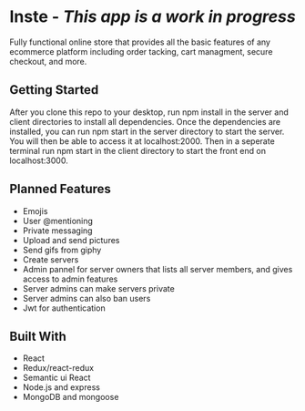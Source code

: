 # Inste - <em>This app is a work in progress</em>

Fully functional online store that provides all the basic features of any ecommerce platform including order tacking, cart managment, secure checkout, and more.

## Getting Started
After you clone this repo to your desktop, run npm install in the server and client directories to install all dependencies. 
Once the dependencies are installed, you can run npm start in the server directory to start the server. You will then be able to access it at localhost:2000. Then in a seperate terminal run npm start in the client directory to start the front end on localhost:3000.

## Planned Features
<ul> 
  <li>Emojis</li>
  <li>User @mentioning</li>
  <li>Private messaging</li>
  <li>Upload and send pictures</li>
  <li>Send gifs from giphy</li>
  <li>Create servers</li>
  <li>Admin pannel for server owners that lists all server members, and gives access to admin features</li>
  <li>Server admins can make servers private</li>
  <li>Server admins can also ban users</li>
  <li>Jwt for authentication</li>
</ul>


## Built With
<ul> 
  <li>React</li>
  <li>Redux/react-redux</li>
  <li>Semantic ui React</li>
  <li>Node.js and express</li>
  <li>MongoDB and mongoose</li>  
</ul>

